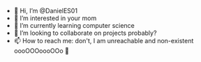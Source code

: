 - 👋 Hi, I’m @DanielES01
- 👀 I’m interested in your mom
- 🌱 I’m currently learning computer science 
- 💞️ I’m looking to collaborate on projects probably?
- 📫 How to reach me: don't, I am unreachable and non-existent oooOOOoooOOo 👻

<!---
DanielES01/DanielES01 is a ✨ special ✨ repository because its `README.md` (this file) appears on your GitHub profile.
You can click the Preview link to take a look at your changes.
--->
